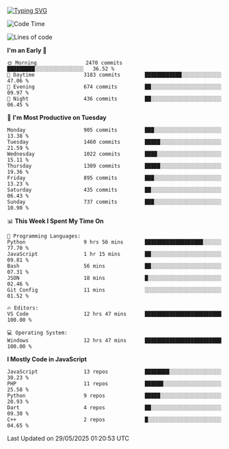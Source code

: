 [![Typing SVG](https://readme-typing-svg.demolab.com?font=Fira+Code&pause=1000&color=F7F7F7&random=false&width=435&lines=Hi+%F0%9F%91%8B%2C+I'm+Rafiu+Sidqi;Junior+Backend+Developer)](https://git.io/typing-svg)
<!--START_SECTION:waka-->
![Code Time](http://img.shields.io/badge/Code%20Time-772%20hrs%202%20mins-blue)

![Lines of code](https://img.shields.io/badge/From%20Hello%20World%20I%27ve%20Written-2.5%20million%20lines%20of%20code-blue)

**I'm an Early 🐤** 

```text
🌞 Morning                2470 commits        █████████░░░░░░░░░░░░░░░░   36.52 % 
🌆 Daytime                3183 commits        ████████████░░░░░░░░░░░░░   47.06 % 
🌃 Evening                674 commits         ██░░░░░░░░░░░░░░░░░░░░░░░   09.97 % 
🌙 Night                  436 commits         ██░░░░░░░░░░░░░░░░░░░░░░░   06.45 % 
```
📅 **I'm Most Productive on Tuesday** 

```text
Monday                   905 commits         ███░░░░░░░░░░░░░░░░░░░░░░   13.38 % 
Tuesday                  1460 commits        █████░░░░░░░░░░░░░░░░░░░░   21.59 % 
Wednesday                1022 commits        ████░░░░░░░░░░░░░░░░░░░░░   15.11 % 
Thursday                 1309 commits        █████░░░░░░░░░░░░░░░░░░░░   19.36 % 
Friday                   895 commits         ███░░░░░░░░░░░░░░░░░░░░░░   13.23 % 
Saturday                 435 commits         ██░░░░░░░░░░░░░░░░░░░░░░░   06.43 % 
Sunday                   737 commits         ███░░░░░░░░░░░░░░░░░░░░░░   10.90 % 
```


📊 **This Week I Spent My Time On** 

```text
💬 Programming Languages: 
Python                   9 hrs 56 mins       ███████████████████░░░░░░   77.70 % 
JavaScript               1 hr 15 mins        ██░░░░░░░░░░░░░░░░░░░░░░░   09.81 % 
Bash                     56 mins             ██░░░░░░░░░░░░░░░░░░░░░░░   07.31 % 
JSON                     18 mins             █░░░░░░░░░░░░░░░░░░░░░░░░   02.46 % 
Git Config               11 mins             ░░░░░░░░░░░░░░░░░░░░░░░░░   01.52 % 

🔥 Editors: 
VS Code                  12 hrs 47 mins      █████████████████████████   100.00 % 

💻 Operating System: 
Windows                  12 hrs 47 mins      █████████████████████████   100.00 % 
```

**I Mostly Code in JavaScript** 

```text
JavaScript               13 repos            ████████░░░░░░░░░░░░░░░░░   30.23 % 
PHP                      11 repos            ██████░░░░░░░░░░░░░░░░░░░   25.58 % 
Python                   9 repos             █████░░░░░░░░░░░░░░░░░░░░   20.93 % 
Dart                     4 repos             ██░░░░░░░░░░░░░░░░░░░░░░░   09.30 % 
C++                      2 repos             █░░░░░░░░░░░░░░░░░░░░░░░░   04.65 % 
```




 Last Updated on 29/05/2025 01:20:53 UTC
<!--END_SECTION:waka-->
